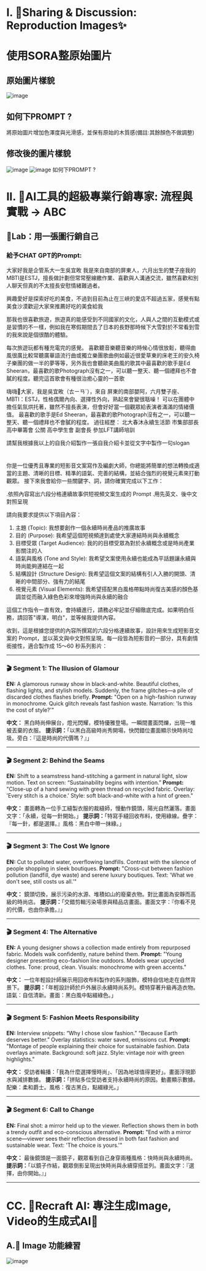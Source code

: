 # I. 🤝Sharing & Discussion: Reproduction Images✨
# 使用SORA整原始圖片
## 原始圖片樣貌
![image](https://github.com/user-attachments/assets/4c93d2ac-97f9-4e7d-b232-83421a5675fa)
## 如何下PROMPT ?
將原始圖片增加色澤度與光滑感，並保有原始的木質感(備註:其餘顏色不做調整)
## 修改後的圖片樣貌
![image](https://github.com/user-attachments/assets/1acf434d-593f-42a0-b887-e46c2a12d814)
![image](https://github.com/user-attachments/assets/92e0c840-58e5-44c7-a33f-e6cb5868eb61)
如何下PROMPT ?


# II. 🤖AI工具的超級專業行銷專家: 流程與實戰 → ABC

## 🧪Lab：用一張圖行銷自己
### 給予CHAT GPT的Prompt:
大家好我是企管系大一生吳宜畋
我是來自南部的屏東人，六月出生的雙子座我的MBTI是ESTJ，擅長做計劃但常常壓線繳作業、喜歡與人溝通交流，雖然喜歡和別人聊天但真的不太擅長安慰情緒難過者。

興趣愛好是探索好吃的美食，不過到目前為止在三峽的愛店不超過五家，感覺有點美食沙漠歡迎大家來推薦好吃的美食給我

那我也很喜歡旅遊，旅遊真的能感受到不同國家的文化，人與人之間的互動模式或是習慣的不一樣，例如我在寒假期間去了日本的長野那時候下大雪對於不常看到雪的我來說是個很酷的體驗。

每次旅遊玩都有種充電完的感覺。
喜歡聽音樂聽音樂的時候心情很放鬆，聽得曲風很廣比較常聽廣華語流行曲或獨立樂團歌曲例如最近很愛草東的床老王的安久椅子樂團的做一半的夢等等，另外我也會聽歐美曲風的歌其中最喜歡的歌手是Ed Sheeran，最喜歡的歌Photograph沒有之一，可以聽一整天、聽一個禮拜也不會膩的程度。聽完這首歌會有種很治癒心靈的一首歌

嗨嗨👋大家，我是吳宜畋（ㄊㄧㄢˊ），來自
屏東的南部嬰阿，六月雙子座、MBTI：ESTJ，性格偶爾內向、選擇性外向，熟起來會變很聒噪！
可以在團體中擔任氣氛烘托著，雖然不擅長表演，但會好好當一個觀眾給表演者滿滿的情緒價值。
最喜歡的歌手是Ed Sheeran，最喜歡的歌Photograph沒有之一，可以聽一整天、聽一個禮拜也不會膩的程度。
過往經歷：
北大春沐永續生活節 市集部部長
高中畢籌會 公關
高中學生會 副會長
參加LFT講師培訓

請幫我根據我以上的自我介紹製作一張自我介紹卡並從文字中製作一句slogan 

#
## 
你是一位優秀且專業的短影音文案寫作及編劇大師，你總能將簡單的想法轉換成適當的主題、清晰的目標、精準的語氣、完善的結構，並結合強烈的視覺元素來打動觀眾。
接下來我會給你一些關鍵字、詞，請你確實完成以下工作：

.依照內容寫出六段分格連續故事供短視頻文案生成的 Prompt
.用先英文、後中文對照呈現

請向我要求提供以下項目內容：

1. 主題 (Topic):
我想要創作一個永續時尚產品的推廣故事
2. 目的 (Purpose):
我希望這個短視頻達到處使大家連結時尚與永續概念 
3. 目標受眾 (Target Audience):
我的的目標受眾為對於永續概念或是時尚產業影關注的人
4. 語氣與風格 (Tone and Style):
我希望文案使用永續也能成為平話題讓永續與時尚能夠連結在一起
5. 結構設計 (Structure Design):
我希望這個文案的結構有引人入勝的開頭、清晰的中間部分、強有力的結尾
6. 視覺元素 (Visual Elements):
我希望搭配黑白風格帶點時尚復古美感的顏色基調並從而融入綠色色彩來增強時尚與永續的融合

這個工作指令一直有效，會持續進行，請務必牢記並仔細徹底完成。如果明白任務，請回答"導演，明白"，並等候我提供內容。

收到，這是根據您提供的內容所撰寫的六段分格連續故事，設計用來生成短影音文案的 Prompt，並以英文與中文對照呈現。每一段皆為短影音的一部分，具有劇情銜接性，適合製作成 15～60 秒系列影片：

---

### 🎬 **Segment 1: The Illusion of Glamour**

**EN:**
A glamorous runway show in black-and-white. Beautiful clothes, flashing lights, and stylish models. Suddenly, the frame glitches—a pile of discarded clothes flashes briefly.
**Prompt:** "Open on a high-fashion runway in monochrome. Quick glitch reveals fast fashion waste. Narration: 'Is this the cost of style?'"

**中文：**
黑白時尚伸展台，燈光閃耀，模特優雅登場。一瞬間畫面閃爍，出現一堆被丟棄的衣服。
**提示詞：**「以黑白高級時尚秀開場，快閃錯位畫面顯示快時尚垃圾。旁白：『這是時尚的代價嗎？』」

---

### 🎬 **Segment 2: Behind the Seams**

**EN:**
Shift to a seamstress hand-stitching a garment in natural light, slow motion. Text on screen: “Sustainability begins with intention.”
**Prompt:** "Close-up of a hand sewing with green thread on recycled fabric. Overlay: 'Every stitch is a choice.' Style: soft black-and-white with a hint of green."

**中文：**
畫面轉為一位手工縫製衣服的裁縫師，慢動作鏡頭，陽光自然灑落。畫面文字：「永續，從每一針開始。」
**提示詞：**「特寫手縫回收布料，使用綠線。疊字：『每一針，都是選擇。』風格：黑白中帶一抹綠。」

---

### 🎬 **Segment 3: The Cost We Ignore**

**EN:**
Cut to polluted water, overflowing landfills. Contrast with the silence of people shopping in sleek boutiques.
**Prompt:** "Cross-cut between fashion pollution (landfill, dye waste) and serene luxury boutiques. Text: 'What we don't see, still costs us all.'"

**中文：**
鏡頭切換，展示污染的水源、堆積如山的廢棄衣物。對比畫面為安靜而高級的時尚店。
**提示詞：**「交錯剪輯污染場景與精品店畫面。畫面文字：『你看不見的代價，也由你承擔。』」

---

### 🎬 **Segment 4: The Alternative**

**EN:**
A young designer shows a collection made entirely from repurposed fabric. Models walk confidently, nature behind them.
**Prompt:** "Young designer presenting eco-fashion line outdoors. Models wear upcycled clothes. Tone: proud, clean. Visuals: monochrome with green accents."

**中文：**
一位年輕設計師展示用回收布料製作的系列服飾，模特自信地走在自然背景下。
**提示詞：**「年輕設計師於戶外展示永續時尚系列。模特穿著升級再造衣物。語氣：自信清新。畫面：黑白風中點綴綠色。」

---

### 🎬 **Segment 5: Fashion Meets Responsibility**

**EN:**
Interview snippets: “Why I chose slow fashion.” “Because Earth deserves better.” Overlay statistics: water saved, emissions cut.
**Prompt:** "Montage of people explaining their choice for sustainable fashion. Data overlays animate. Background: soft jazz. Style: vintage noir with green highlights."

**中文：**
受訪者輪播：「我為什麼選擇慢時尚」、「因為地球值得更好」。畫面浮現節水與減排數據。
**提示詞：**「拼貼多位受訪者支持永續時尚的原因。動畫顯示數據。配樂：柔和爵士。風格：復古黑白，點綴綠光。」

---

### 🎬 **Segment 6: Call to Change**

**EN:**
Final shot: a mirror held up to the viewer. Reflection shows them in both a trendy outfit and eco-conscious alternative.
**Prompt:** "End with a mirror scene—viewer sees their reflection dressed in both fast fashion and sustainable wear. Text: 'The choice is yours.'"

**中文：**
最後鏡頭是一面鏡子，觀眾看到自己身穿兩種風格：快時尚與永續時尚。
**提示詞：**「以鏡子作結，觀眾倒影呈現出快時尚與永續穿搭並列。畫面文字：『選擇，由你開始。』」

---





# CC. 🎨Recraft AI: 專注生成Image, Video的生成式AI🧠
## A.🔹 Image 功能練習


![image](https://github.com/user-attachments/assets/ce521b44-e5f3-47ce-9171-81d24a53cca7)
